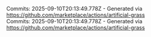 Commits: 2025-09-10T20:13:49.778Z - Generated via https://github.com/marketplace/actions/artificial-grass
<br>
Commits: 2025-09-10T20:13:49.778Z - Generated via https://github.com/marketplace/actions/artificial-grass
<br>

